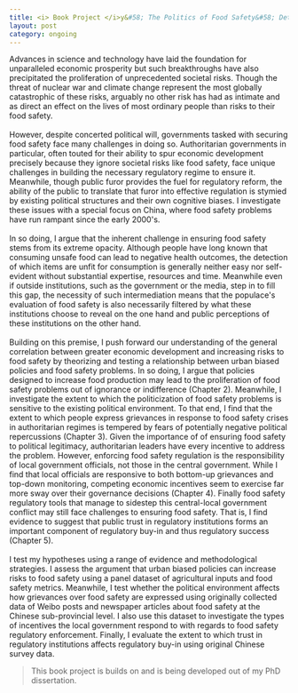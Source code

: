 ```yaml
---
title: <i> Book Project </i>y&#58; The Politics of Food Safety&#58; Detection and Perceptions of Food Safety Problems in China
layout: post
category: ongoing
---
```


<div class="message">
Advances in science and technology have laid the foundation for unparalleled economic prosperity but such breakthroughs have also precipitated the proliferation of unprecedented societal risks. Though the threat of nuclear war and climate change represent the most globally catastrophic of these risks, arguably no other risk has had as intimate and as direct an effect on the lives of most ordinary people than risks to their food safety. 
<br><br>
However, despite concerted political will, governments tasked with securing food safety face many challenges in doing so.  Authoritarian governments in particular, often touted for their ability to spur economic development precisely because they ignore societal risks like food safety, face unique challenges in building the necessary regulatory regime to ensure it. Meanwhile, though public furor provides the fuel for regulatory reform, the ability of the public to translate that furor into effective regulation is stymied by existing political structures and their own cognitive biases. I investigate these issues with a special focus on China, where food safety problems have run rampant since the early 2000's. 
<br><br>
In so doing, I argue that the inherent challenge in ensuring food safety stems from its extreme opacity. Although people have long known that consuming unsafe food can lead to negative health outcomes, the detection of which items are unfit for consumption is generally neither easy nor self-evident without substantial expertise, resources and time. Meanwhile even if outside institutions, such as the government or the media, step in to fill this gap, the necessity of such intermediation means that the populace's evaluation of food safety is also necessarily filtered by what these institutions choose to reveal on the one hand and public perceptions of these institutions on the other hand.
<br><br>
Building on this premise, I push forward our understanding of the general correlation between greater economic development and increasing risks to food safety by theorizing and testing a relationship between urban biased policies and food safety problems.  In so doing, I argue that policies designed to increase food production may lead to the proliferation of food safety problems out of ignorance or indifference (Chapter 2). Meanwhile, I investigate the extent to which the politicization of food safety problems is sensitive to the existing political environment. To that end, I find that the extent to which people express grievances in response to food safety crises in authoritarian regimes is tempered by fears of potentially negative political repercussions (Chapter 3). Given the importance of of ensuring food safety to political legitimacy, authoritarian leaders have every incentive to address the problem.  However, enforcing food safety regulation is the responsibility of local government officials, not those in the central government. While I find that local officials are responsive to both bottom-up grievances and top-down monitoring, competing economic incentives seem to exercise far more sway over their governance decisions (Chapter 4). Finally food safety regulatory tools that manage to sidestep this central-local government conflict may still face challenges to ensuring food safety. That is, I find evidence to suggest that public trust in regulatory institutions forms an important component of regulatory buy-in and thus regulatory success (Chapter 5).
<br><br>
I test my hypotheses using a range of evidence and methodological strategies. I assess the argument that urban biased policies can increase risks to food safety using a panel dataset of agricultural inputs and food safety metrics.  Meanwhile, I test whether the political environment affects how grievances over food safety are expressed using originally collected data of Weibo posts and newspaper articles about food safety at the Chinese sub-provincial level. I also use this dataset to investigate the types of incentives the local government respond to with regards to food safety regulatory enforcement. Finally, I evaluate the extent to which trust in regulatory institutions affects regulatory buy-in using original Chinese survey data.
</div>

> This book project is builds on and is being developed out of my PhD dissertation. 
